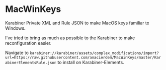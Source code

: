 # MacWinKeys

Karabiner Private XML and Rule JSON to make MacOS keys familiar to Windows.

I've tried to bring as much as possible to the Karabiner to make reconfiguration easier.

Navigate to 
`karabiner://karabiner/assets/complex_modifications/import?url=https://raw.githubusercontent.com/anacierdem/MacWinKeys/master/KarabinerElementsRule.json`
to install on Karabiner-Elements.
